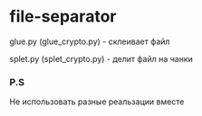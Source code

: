 # file-separator

glue.py (glue_crypto.py) - склеивает файл

splet.py (splet_crypto.py) - делит файл на чанки

### P.S
Не использовать разные реальзации вместе

